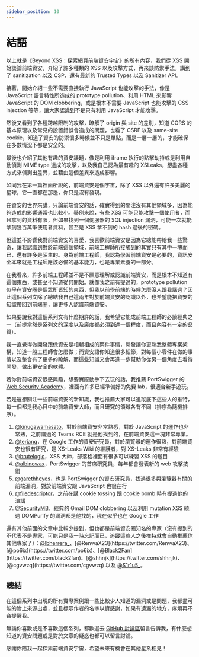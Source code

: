 ```yaml
---
sidebar_position: 10
---
```


# 結語

以上就是《Beyond XSS：探索網頁前端資安宇宙》的所有內容，我們從 XSS 開始談論前端資安，介紹了許多種類的 XSS 以及攻擊方式，再來談防禦手法，講到了 sanitization 以及 CSP，還有最新的 Trusted Types 以及 Sanitizer API。

接著，開始介紹一些不需要直接執行 JavaScript 也能攻擊的手法，像是 JavaScript 語言特性所造成的 prototype pollution、利用 HTML 來影響 JavaScript 的 DOM clobbering，或是根本不需要 JavaScript 也能攻擊的 CSS injection 等等，讓大家認識到不是只有利用 JavaScript 才能攻擊。

然後又看到了各種跨越限制的攻擊，瞭解了 origin 與 site 的差別，知道 CORS 的基本原理以及常見的設置錯誤會造成的問題，也看了 CSRF 以及 same-site cookie，知道了資安的防禦很多時候並不只是單點，而是一層一層的，才能確保在多數情況下都是安全的。

最後也介紹了其他有趣的資安議題，像是利用 iframe 執行的點擊劫持或是利用自動偵測 MIME type 達成的攻擊，以及我自己認為最有趣的 XSLeaks，想盡各種方式來偵測出差異，並藉由這個差異來造成影響。

如同我在第一篇裡面所說的，前端資安是個宇宙，除了 XSS 以外還有許多美麗的星球，它一直都在那邊，你只是沒有發現。

在資安的世界來講，只論前端資安的話，確實得到的關注沒有其他領域多，因為能夠造成的影響通常也比較小。舉例來說，有些 XSS 可能只能攻擊一個使用者，而且拿到的資料有限，但如果找到一個伺服器的 SQL injection 漏洞，可能一次就能拿到幾百萬筆使用者資料，甚至是 XSS 拿不到的 hash 過後的密碼。

但這並不影響我對前端資安的喜愛，我喜歡前端資安是因為它總能帶給我一些驚奇，讓我認識到對於前端這個領域，前端工程師所接觸到的其實只有其中一塊而已，還有許多是陌生的。身為前端工程師，我認為學習前端資安是必要的，資訊安全本來就是工程師應該必備的基本能力，也是專業素養的一部分。

在我看來，許多前端工程師並不是不願意理解或認識前端資安，而是根本不知道有這個東西，或甚至不知道從何開始。就像我之前有提過的，prototype pollution 似乎在資安圈是個眾所皆知的東西，但我以前學前端的時候怎麼沒人跟我講過？因此這個系列文除了總結我自己這兩年對於前端資安的認識以外，也希望能把資安的知識帶回到前端圈，讓更多人認識前端資安。

如果要說我對這個系列文有什麼期許的話，我希望它能成前端工程師的必讀經典之一（前提當然是系列文的深度以及廣度都必須到達一個程度，而且內容有一定的品質）。

我一直覺得做開發跟做資安是相輔相成的兩件事情，開發讓你更熟悉整體專案架構，知道一般工程師會怎麼做；而資安讓你知道很多細節，對每個小零件在做的事情以及整合有了更多的瞭解，而這些知識又會再進一步幫助你從另一個角度去看待開發，做出更安全的軟體。

若你對前端資安很感興趣，想要實際動手下去玩的話，我推薦 PortSwigger 的 [Web Security Academy](https://portswigger.net/web-security)，裡面有許多已經準備好的免費 lab，很適合新手遊玩。

若是還想關注一些前端資安的新知識，我也推薦大家可以追蹤底下這些人的推特，每一個都是我心目中的前端資安大師，而且研究的領域各有不同（排序為隨機排序）。

1. [@kinugawamasato](https://twitter.com/kinugawamasato)，對於前端資安非常熟悉，對於 JavaScript 的運作也非常熟，之前講過的 Teams RCE 就是他找到的，在前端資安這一塊非常專業。
2. [@terjanq](https://twitter.com/terjanq)，在 Google 工作的資安研究員，對於瀏覽器的運作很熟，對前端資安也很有研究，是 XS-Leaks Wiki 的維護者，對 XS-Leaks 非常有經驗
3. [@brutelogic](https://twitter.com/brutelogic)，XSS 大師，部落格裡面有很多可以練習 XSS 的題目
4. [@albinowax](https://twitter.com/albinowax)，PortSwigger 的首席研究員，每年都會發表新的 web 攻擊技術
5. [@garethheyes](https://twitter.com/garethheyes)，也是 PortSwigger 的資安研究員，找過很多與瀏覽器有關的前端漏洞，對於前端資安跟 JavaScript 也很在行
6. [@filedescriptor](https://twitter.com/filedescriptor)，之前在講 cookie tossing 跟 cookie bomb 時有提過他的演講
7. [@SecurityMB](https://twitter.com/SecurityMB)，經典的 Gmail DOM clobbering 以及利用 mutation XSS 繞過 DOMPurify 的漏洞都是他找的，現在似乎也在 Google 工作

還有其他前面的文章中比較少提到，但也都是前端資安圈知名的專家（沒有提到的不代表不是專家，可能只是我一時忘記而已，追蹤這些人之後推特就會自動推薦你其他專家了）：[@lbherrera_](https://twitter.com/lbherrera_)、[@RenwaX23](https://twitter.com/RenwaX23)、[@po6ix](https://twitter.com/po6ix)、[@Black2Fan](https://twitter.com/black2fan)、[@shhnjk](https://twitter.com/shhnjk)、[@cgvwzq](https://twitter.com/cgvwzq) 以及 [@S1r1u5_](https://twitter.com/S1r1u5_)。

## 總結

在這個系列中出現的所有實際案例跟一些比較少人知道的漏洞或是問題，我都盡可能的附上來源出處，並且標示作者的名字以資感謝，如果有遺漏的地方，麻煩再不吝提醒我。

無論你喜歡或是不喜歡這個系列，都歡迎去 [GitHub 討論區](https://github.com/aszx87410/beyond-xss/discussions)留言告訴我，有什麼想知道的資安問題或是對於文章的疑惑也都可以留言討論。

感謝你陪我一起探索前端資安宇宙，希望未來有機會在其他星系相見！

